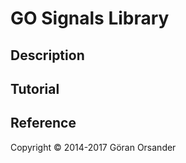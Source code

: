# GO Signals Library

## Description

## Tutorial

## Reference

Copyright &copy; 2014-2017 Göran Orsander
